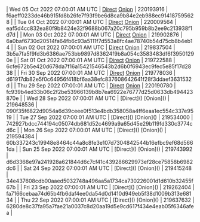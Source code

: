 | Wed 05 Oct 2022 07:00:01 AM UTC | [Direct](https://oshi.at/zqTU) [Onion](http://5ety7tpkim5me6eszuwcje7bmy25pbtrjtue7zkqqgziljwqy3rrikqd.onion/zqTU) | 220193916 | f6aeff0233de46b915fd8b26fe7f93f9be6d8ca9b84e2eb988ec914187595628 | 
| Tue 04 Oct 2022 07:00:01 AM UTC | [Direct](https://oshi.at/cArF) [Onion](http://5ety7tpkim5me6eszuwcje7bmy25pbtrjtue7zkqqgziljwqy3rrikqd.onion/cArF) | 220009564 | eaf5d4cc832ea80f9b8424e32f9688b067a20c795b959b8b2ee9c213938f1d7d | 
| Mon 03 Oct 2022 07:00:01 AM UTC | [Direct](https://oshi.at/VPGm) [Onion](http://5ety7tpkim5me6eszuwcje7bmy25pbtrjtue7zkqqgziljwqy3rrikqd.onion/VPGm) | 219902876 | 6a0baf6730d20514fa64fb6c93a5111f7d553a8fc4ae78740b54d75cb8b4eb14 | 
| Sun 02 Oct 2022 07:00:01 AM UTC | [Direct](https://oshi.at/NFhw) [Onion](http://5ety7tpkim5me6eszuwcje7bmy25pbtrjtue7zkqqgziljwqy3rrikqd.onion/NFhw) | 219837504 | 3b5a7fa5f9fd3b6386ae753bb9897d83624f9b8a054c3583483df6f39501290e | 
| Sat 01 Oct 2022 07:00:01 AM UTC | [Direct](https://oshi.at/bqLj) [Onion](http://5ety7tpkim5me6eszuwcje7bmy25pbtrjtue7zkqqgziljwqy3rrikqd.onion/bqLj) | 219722588 | 6cfe672b5e420d678da7f16a15421546543b2d6b0f6943ec9fec5e85f17d2838 | 
| Fri 30 Sep 2022 07:00:01 AM UTC | [Direct](https://oshi.at/SgWS) [Onion](http://5ety7tpkim5me6eszuwcje7bmy25pbtrjtue7zkqqgziljwqy3rrikqd.onion/SgWS) | 219778036 | d61917db82e5f0c64956f418bf6aa38efc837608642641f28f3ddaef3631532d | 
| Thu 29 Sep 2022 07:00:01 AM UTC | [Direct]() [Onion]() | 220190780 | fc939b4ed33b06c2f2be53966139b8b7ea6922e76777d25d0633db494423870e | 
| Wed 28 Sep 2022 07:00:01 AM UTC | [Direct](</body></html>) [Onion](</body></html>) | 219648536 | 090f35f6822d9054a6d39ceee0f513e4bdb358058a4ff6eaa1ec554c337e9519 | 
| Tue 27 Sep 2022 07:00:01 AM UTC | [Direct](</body></html>) [Onion](</body></html>) | 219534000 | 742927bdcc744194c05074db681d52c4699a9a65d45e29b119fd330c3774cd6c | 
| Mon 26 Sep 2022 07:00:01 AM UTC | [Direct](</body></html>) [Onion](</body></html>) | 219594384 | 60b337243c19948e8464c44a8c8fe3e107d7304842544b16efbc9ef68d5661da | 
| Sun 25 Sep 2022 07:00:01 AM UTC | [Direct](</body></html>) [Onion](</body></html>) | 219743992 | d6d3368e97a241928a621844d6c7cf41c439286629973ef28ce75858b6982dc6 | 
| Sat 24 Sep 2022 07:00:01 AM UTC | [Direct](</body></html>) [Onion](</body></html>) | 219415248 | 34e437608cdb00aaed5032748a496aa5a1734ca730226001d1d610b32455f67b | 
| Fri 23 Sep 2022 07:00:01 AM UTC | [Direct](</body></html>) [Onion](</body></html>) | 219262404 | fa7166cebaa74d65b4fb6daf4ee0da54d0d1410d949eb5f38d1009b313e68134 | 
| Thu 22 Sep 2022 07:00:01 AM UTC | [Direct](</body></html>) [Onion](</body></html>) | 219637632 | 6280de8c37fa95a7fae21a0037c8d20aa19d5e9cd617f434e4eab05f6346afea | 
